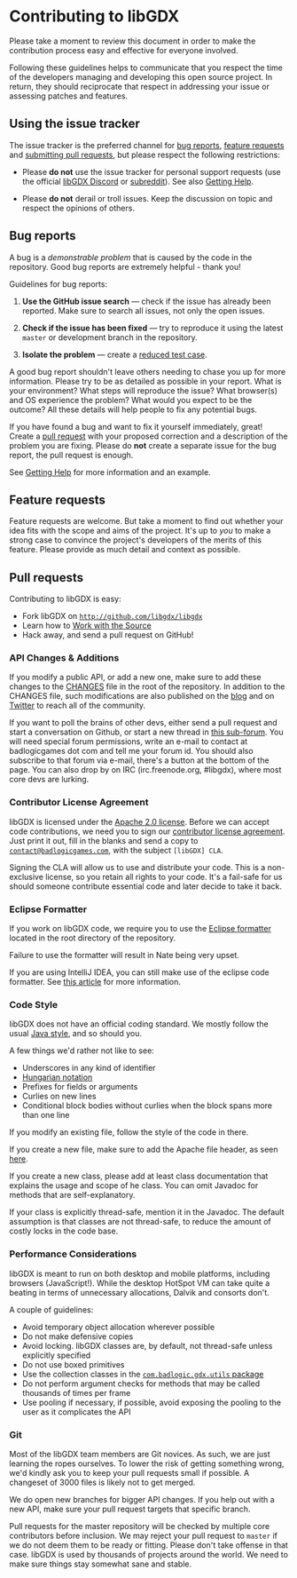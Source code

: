 # Contributing to libGDX

Please take a moment to review this document in order to make the contribution
process easy and effective for everyone involved.

Following these guidelines helps to communicate that you respect the time of
the developers managing and developing this open source project. In return,
they should reciprocate that respect in addressing your issue or assessing
patches and features.


## Using the issue tracker

The issue tracker is the preferred channel for [bug reports](#bugs),
[feature requests](#features) and [submitting pull
requests](#pull-requests), but please respect the following restrictions:

* Please **do not** use the issue tracker for personal support requests (use
  the official [libGDX Discord](https://libgdx.com/community/discord/) or [subreddit](https://www.reddit.com/r/libgdx/)). See also [Getting Help](https://github.com/libgdx/libgdx/wiki/Getting-Help).

* Please **do not** derail or troll issues. Keep the discussion on topic and
  respect the opinions of others.


<a name="bugs"></a>
## Bug reports

A bug is a _demonstrable problem_ that is caused by the code in the repository.
Good bug reports are extremely helpful - thank you!

Guidelines for bug reports:

1. **Use the GitHub issue search** &mdash; check if the issue has already been
   reported. Make sure to search all issues, not only the open issues.

2. **Check if the issue has been fixed** &mdash; try to reproduce it using the
   latest `master` or development branch in the repository.

3. **Isolate the problem** &mdash; create a [reduced test
   case](https://github.com/libgdx/libgdx/wiki/Getting-Help#executable-example-code).

A good bug report shouldn't leave others needing to chase you up for more
information. Please try to be as detailed as possible in your report. What is
your environment? What steps will reproduce the issue? What browser(s) and OS
experience the problem? What would you expect to be the outcome? All these
details will help people to fix any potential bugs.

If you have found a bug and want to fix it yourself immediately, great!
Create a [pull request](#pull-requests) with your proposed correction and
a description of the problem you are fixing. Please do **not** create a separate
issue for the bug report, the pull request is enough.

See [Getting Help](https://github.com/libgdx/libgdx/wiki/Getting-Help) for more information and an example.


<a name="features"></a>
## Feature requests

Feature requests are welcome. But take a moment to find out whether your idea
fits with the scope and aims of the project. It's up to *you* to make a strong
case to convince the project's developers of the merits of this feature. Please
provide as much detail and context as possible.

<a name="pull-requests"></a>
## Pull requests

Contributing to libGDX is easy:

  * Fork libGDX on [`http://github.com/libgdx/libgdx`](http://github.com/libgdx/libgdx)
  * Learn how to [Work with the Source](https://libgdx.com/dev/from-source/)
  * Hack away, and send a pull request on GitHub!

### API Changes & Additions
If you modify a public API, or add a new one, make sure to add these changes to the [CHANGES](https://github.com/libgdx/libgdx/blob/master/CHANGES) file in the root of the repository. In addition to the CHANGES file, such modifications are also published on the [blog](http://www.badlogicgames.com) and on [Twitter](http://www.twitter.com/badlogicgames) to reach all of the community.

If you want to poll the brains of other devs, either send a pull request and start a conversation on Github, or start a new thread in [this sub-forum](http://www.badlogicgames.com/forum/viewforum.php?f=23). You will need special forum permissions, write an e-mail to contact at badlogicgames dot com and tell me your forum id. You should also subscribe to that forum via e-mail, there's a button at the bottom of the page. You can also drop by on IRC (irc.freenode.org, #libgdx), where most core devs are lurking.

### Contributor License Agreement

libGDX is licensed under the [Apache 2.0 license](http://en.wikipedia.org/wiki/Apache_License). Before we can accept code contributions, we need you to sign our [contributor license agreement](https://github.com/libgdx/libgdx/blob/master/CLA.txt). Just print it out, fill in the blanks and send a copy to [`contact@badlogicgames.com`](mailto:contact@badlogicgames.com?subject=[libGDX]%20CLA), with the subject `[libGDX] CLA`.

Signing the CLA will allow us to use and distribute your code. This is a non-exclusive license, so you retain all rights to your code. It's a fail-safe for us should someone contribute essential code and later decide to take it back.

### Eclipse Formatter

If you work on libGDX code, we require you to use the [Eclipse formatter](https://github.com/libgdx/libgdx/blob/master/eclipse-formatter.xml) located in the root directory of the repository.

Failure to use the formatter will result in Nate being very upset.

If you are using IntelliJ IDEA, you can still make use of the eclipse code formatter. See [this article](http://blog.jetbrains.com/idea/2014/01/intellij-idea-13-importing-code-formatter-settings-from-eclipse/?utm_source=hootsuite&utm_campaign=hootsuite) for more information.

### Code Style

libGDX does not have an official coding standard. We mostly follow the usual [Java style](http://www.oracle.com/technetwork/java/codeconvtoc-136057.html), and so should you.

A few things we'd rather not like to see:

  * Underscores in any kind of identifier
  * [Hungarian notation](http://en.wikipedia.org/wiki/Hungarian_notation)
  * Prefixes for fields or arguments
  * Curlies on new lines
  * Conditional block bodies without curlies when the block spans more than one line

If you modify an existing file, follow the style of the code in there.

If you create a new file, make sure to add the Apache file header, as seen [here](https://github.com/libgdx/libgdx/blob/master/gdx/src/com/badlogic/gdx/Application.java).

If you create a new class, please add at least class documentation that explains the usage and scope of he class. You can omit Javadoc for methods that are self-explanatory.

If your class is explicitly thread-safe, mention it in the Javadoc. The default assumption is that classes are not thread-safe, to reduce the amount of costly locks in the code base.

### Performance Considerations

libGDX is meant to run on both desktop and mobile platforms, including browsers (JavaScript!). While the desktop HotSpot VM can take quite a beating in terms of unnecessary allocations, Dalvik and consorts don't.

A couple of guidelines:

  * Avoid temporary object allocation wherever possible
  * Do not make defensive copies
  * Avoid locking. libGDX classes are, by default, not thread-safe unless explicitly specified
  * Do not use boxed primitives
  * Use the collection classes in the [`com.badlogic.gdx.utils` package](https://github.com/libgdx/libgdx/tree/master/gdx/src/com/badlogic/gdx/utils)
  * Do not perform argument checks for methods that may be called thousands of times per frame
  * Use pooling if necessary, if possible, avoid exposing the pooling to the user as it complicates the API

### Git

Most of the libGDX team members are Git novices. As such, we are just learning the ropes ourselves. To lower the risk of getting something wrong, we'd kindly ask you to keep your pull requests small if possible. A changeset of 3000 files is likely not to get merged.

We do open new branches for bigger API changes. If you help out with a new API, make sure your pull request targets that specific branch.

Pull requests for the master repository will be checked by multiple core contributors before inclusion. We may reject your pull request to `master` if we do not deem them to be ready or fitting. Please don't take offense in that case. libGDX is used by thousands of projects around the world. We need to make sure things stay somewhat sane and stable.
